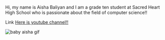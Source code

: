 Hi, my name is Aisha Baliyan and I am a grade ten student at Sacred Heart High School who is passionate about the field of computer science!!


Link [Here is youtube channel!!](https://www.youtube.com/@aishabaliyan3239)

![baby aisha gif](https://github.com/user-attachments/assets/750d8b13-7df7-4b94-884a-470877cd61a4)
